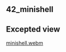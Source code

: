 ## 42_minishell

## Excepted view
[minishell.webm](https://github.com/balkisous/42_minishell/assets/76943138/7210625e-5920-404e-963b-94a29fd0d647)

